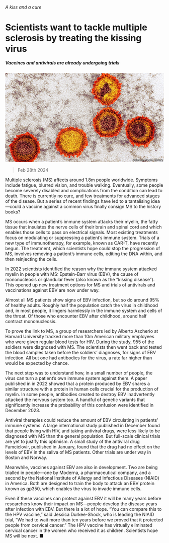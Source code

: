 ###### A kiss and a cure

# Scientists want to tackle multiple sclerosis by treating the kissing virus 

##### Vaccines and antivirals are already undergoing trials 

![image](images/20240302_STP001.jpg) 

> Feb 28th 2024 

Multiple sclerosis (MS) affects around 1.8m people worldwide. Symptoms include fatigue, blurred vision, and trouble walking. Eventually, some people become severely disabled and complications from the condition can lead to death. There is currently no cure, and few treatments for advanced stages of the disease. But a series of recent findings have led to a tantalising idea—could a vaccine against a common virus finally consign MS to the history books?

MS occurs when a patient’s immune system attacks their myelin, the fatty tissue that insulates the nerve cells of their brain and spinal cord and which enables those cells to pass on electrical signals. Most existing treatments focus on modulating or suppressing a patient’s immune system. Trials of a new type of immunotherapy, for example, known as CAR-T, have recently begun. The treatment, which scientists hope could stop the progression of MS, involves removing a patient’s immune cells, editing the DNA within, and then reinjecting the cells.

In 2022 scientists identified the reason why the immune system attacked myelin in people with MS: Epstein-Barr virus (EBV), the cause of mononucleosis or glandular fever (also known as the “kissing disease”). This opened up new treatment options for MS and trials of antivirals and vaccinations against EBV are now under way.

Almost all MS patients show signs of EBV infection, but so do around 95% of healthy adults. Roughly half the population catch the virus in childhood and, in most people, it lingers harmlessly in the immune system and cells of the throat. Of those who encounter EBV after childhood, around half contract mononucleosis.

To prove the link to MS, a group of researchers led by Alberto Ascherio at Harvard University tracked more than 10m American military employees who were given regular blood tests for HIV. During the study, 955 of the soldiers were diagnosed with MS. The scientists then went back and tested the blood samples taken before the soldiers’ diagnoses, for signs of EBV infection. All but one had antibodies for the virus, a rate far higher than would be expected by chance. 

The next step was to understand how, in a small number of people, the virus can turn a patient’s own immune system against them. A paper published in  in 2022 showed that a protein produced by EBV shares a similar structure with a protein in human cells crucial for the production of myelin. In some people, antibodies created to destroy EBV inadvertently attacked the nervous system too. A handful of genetic variants that significantly increase the probability of this confusion were identified in December 2023.

Antiviral therapies could reduce the amount of EBV circulating in patients’ immune systems. A large international study published in December found that people living with HIV, and taking antiviral drugs, were less likely to be diagnosed with MS than the general population. But full-scale clinical trials are yet to justify this optimism. A small study of the antiviral drug Famciclovir, published in January, found that the drug had no effect on the levels of EBV in the saliva of MS patients. Other trials are under way in Boston and Norway.

Meanwhile, vaccines against EBV are also in development. Two are being trialled in people—one by Moderna, a pharmaceutical company, and a second by the National Institute of Allergy and Infectious Diseases (NIAID) in America. Both are designed to train the body to attack an EBV protein known as gp350, which enables the virus to invade immune cells.

Even if these vaccines can protect against EBV it will be many years before researchers know their impact on MS—people develop the disease years after infection with EBV. But there is a lot of hope. “You can compare this to the HPV vaccine,” said Jessica Durkee-Shock, who is leading the NIAID trial, “We had to wait more than ten years before we proved that it protected people from cervical cancer.” The HPV vaccine has virtually eliminated cervical cancer in the women who received it as children. Scientists hope MS will be next. ■


